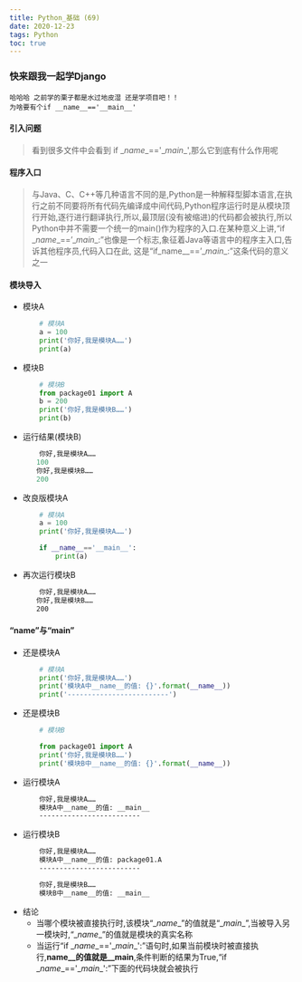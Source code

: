 ```yaml
---
title: Python_基础 (69)
date: 2020-12-23
tags: Python
toc: true
---
```


### 快来跟我一起学Django
    哈哈哈 之前学的栗子都是水过地皮湿 还是学项目吧！！
    为啥要有个if __name__=='__main__'

<!-- more -->

#### 引入问题
> 看到很多文件中会看到 if \__name__=='\__main__',那么它到底有什么作用呢

#### 程序入口
> 与Java、C、C++等几种语言不同的是,Python是一种解释型脚本语言,在执行之前不同要将所有代码先编译成中间代码,Python程序运行时是从模块顶行开始,逐行进行翻译执行,所以,最顶层(没有被缩进)的代码都会被执行,所以Python中并不需要一个统一的main()作为程序的入口.在某种意义上讲,“if \__name__==’\__main__:”也像是一个标志,象征着Java等语言中的程序主入口,告诉其他程序员,代码入口在此, 这是“if_name__==’\__main__:”这条代码的意义之一

#### 模块导入
- 模块A
    ```python
        # 模块A
        a = 100
        print('你好,我是模块A……')
        print(a)
    ```
- 模块B
    ```python
        # 模块B
        from package01 import A
        b = 200
        print('你好,我是模块B……')
        print(b)
    ```
- 运行结果(模块B)
    ```python
        你好,我是模块A……
    　　100
    　　你好,我是模块B……
    　　200
    ```
- 改良版模块A
    ```python
        # 模块A
        a = 100
        print('你好,我是模块A……')

        if __name__=='__main__':
            print(a)
    ```
- 再次运行模块B
    ```bash
        你好,我是模块A……
    　　你好,我是模块B……
    　　200
    ```

#### “__name__”与“__main__”
- 还是模块A
    ```python
        # 模块A
        print('你好,我是模块A……')
        print('模块A中__name__的值: {}'.format(__name__))
        print('-------------------------')
    ```
- 还是模块B
    ```python
        # 模块B

        from package01 import A
        print('你好,我是模块B……')
        print('模块B中__name__的值: {}'.format(__name__))
    ```
- 运行模块A
    ```bash
        你好,我是模块A……
        模块A中__name__的值: __main__
        -------------------------
    ```
- 运行模块B
    ```bash
        你好,我是模块A……
        模块A中__name__的值: package01.A
        -------------------------

        你好,我是模块B……
        模块B中__name__的值: __main__
    ```
- 结论
    * 当哪个模块被直接执行时,该模块“\__name__”的值就是“\__main__”,当被导入另一模块时,“\__name__”的值就是模块的真实名称
    * 当运行“if \__name__=='\__main__':”语句时,如果当前模块时被直接执行,__name__的值就是__main__,条件判断的结果为True,“if \__name__=='\__main__':”下面的代码块就会被执行




